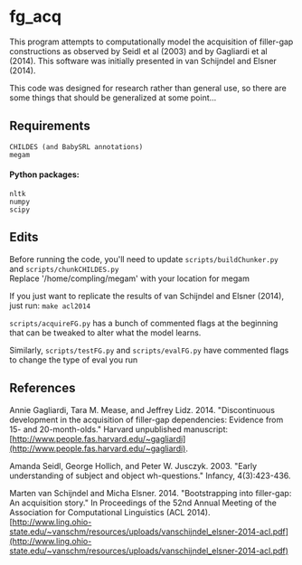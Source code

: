 # fg_acq  
This program attempts to computationally model the acquisition of filler-gap constructions as observed by Seidl et al (2003) and by Gagliardi et al (2014). This software was initially presented in van Schijndel and Elsner (2014).

This code was designed for research rather than general use, so there are some things that should be generalized at some point...

## Requirements  
    CHILDES (and BabySRL annotations)  
    megam
  
#### Python packages:  
    nltk   
    numpy  
    scipy

## Edits
  Before running the code, you'll need to update `scripts/buildChunker.py` and `scripts/chunkCHILDES.py`  
    Replace '/home/compling/megam' with your location for megam
  
  If you just want to replicate the results of van Schijndel and Elsner (2014), just run: `make acl2014`  
  
  `scripts/acquireFG.py` has a bunch of commented flags at the beginning that can be tweaked to alter what the model learns.
  
  Similarly, `scripts/testFG.py` and `scripts/evalFG.py` have commented flags to change the type of eval you run

## References

Annie Gagliardi, Tara M. Mease, and Jeffrey Lidz. 2014. "Discontinuous development in the acquisition of filler-gap dependencies: Evidence from 15- and 20-month-olds." Harvard unpublished manuscript:
[http://www.people.fas.harvard.edu/~gagliardi](http://www.people.fas.harvard.edu/~gagliardi).

Amanda Seidl, George Hollich, and Peter W. Jusczyk. 2003. "Early understanding of subject and object wh-questions." Infancy, 4(3):423-436.

Marten van Schijndel and Micha Elsner. 2014. "Bootstrapping into filler-gap: An acquisition story." In Proceedings of the 52nd Annual Meeting of the Association for Computational Linguistics (ACL 2014). [http://www.ling.ohio-state.edu/~vanschm/resources/uploads/vanschijndel_elsner-2014-acl.pdf](http://www.ling.ohio-state.edu/~vanschm/resources/uploads/vanschijndel_elsner-2014-acl.pdf)

